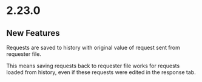 # 2.23.0

## New Features

Requests are saved to history with original value of request sent from requester file.

This means saving requests back to requester file works for requests loaded from history, even if these requests were edited in the response tab.
